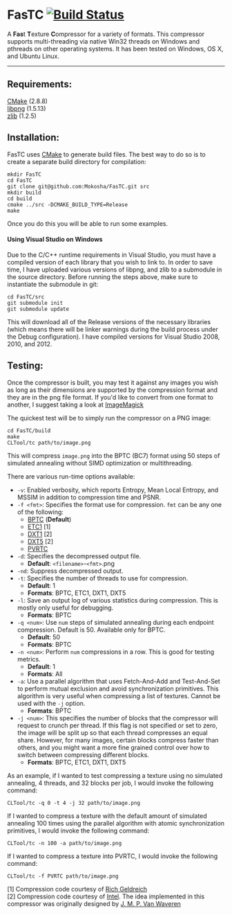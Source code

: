 FasTC [![Build Status](https://travis-ci.org/Mokosha/FasTC.png)](https://travis-ci.org/Mokosha/FasTC)
=======

A <b>Fas</b>t <b>T</b>exture <b>C</b>ompressor for a variety of formats. This compressor 
supports multi-threading via native Win32 threads on Windows and pthreads on other
operating systems. It has been tested on Windows, OS X, and Ubuntu Linux.

---

Requirements:
--------------

[CMake](http://www.cmake.org) (2.8.8) <br>
[libpng](http://www.libpng.org/pub/png/libpng.html) (1.5.13) <br>
[zlib](http://www.zlib.net) (1.2.5)

Installation:
--------------

FasTC uses [CMake](http://www.cmake.org/) to generate build files. The best way to do so is to
create a separate build directory for compilation:

    mkdir FasTC
    cd FasTC
    git clone git@github.com:Mokosha/FasTC.git src
    mkdir build
    cd build
    cmake ../src -DCMAKE_BUILD_TYPE=Release
    make

Once you do this you will be able to run some examples.

#### Using Visual Studio on Windows ####
Due to the C/C++ runtime requirements in Visual Studio, you must have a compiled version of 
each library that you wish to link to. In order to save time, I have uploaded various versions
of libpng, and zlib to a submodule in the source directory. Before running the steps above,
make sure to instantiate the submodule in git:

    cd FasTC/src
    git submodule init
    git submodule update

This will download all of the Release versions of the necessary libraries (which means there will
be linker warnings during the build process under the Debug configuration). I have compiled
versions for Visual Studio 2008, 2010, and 2012.

Testing:
--------------

Once the compressor is built, you may test it against any images you wish as long as their dimensions
are supported by the compression format and they are in the png file format. If you'd like to convert
from one format to another, I suggest taking a look at [ImageMagick](http://www.imagemagick.org/script/index.php)

The quickest test will be to simply run the compressor on a PNG image:

    cd FasTC/build
    make
    CLTool/tc path/to/image.png
    
This will compress `image.png` into the BPTC (BC7) format using 50 steps of simulated annealing without
SIMD optimization or multithreading.

There are various run-time options available:

* `-v`: Enabled verbosity, which reports Entropy, Mean Local Entropy, and MSSIM in addition to 
compression time and PSNR.
* `-f <fmt>`: Specifies the format use for compression. `fmt` can be any one of the following:
  * [BPTC](http://www.opengl.org/registry/specs/ARB/texture_compression_bptc.txt) (**Default**)
  * [ETC1](http://www.khronos.org/registry/gles/extensions/OES/OES_compressed_ETC1_RGB8_texture.txt) [1]
  * [DXT1](http://www.opengl.org/registry/specs/EXT/texture_compression_s3tc.txt) [2]
  * [DXT5](http://www.opengl.org/registry/specs/EXT/texture_compression_s3tc.txt) [2]
  * [PVRTC](http://web.onetel.net.uk/~simonnihal/assorted3d/fenney03texcomp.pdf)
* `-d`: Specifies the decompressed output file.
  * **Default**: `<filename>`-`<fmt>`.png
* `-nd`: Suppress decompressed output.
* `-t`: Specifies the number of threads to use for compression.
  * **Default**: 1
  * **Formats**: BPTC, ETC1, DXT1, DXT5
* `-l`: Save an output log of various statistics during compression. This is mostly only useful for
debugging.
  * **Formats**: BPTC
* `-q <num>`: Use `num` steps of simulated annealing during each endpoint compression. Default is 50.
Available only for BPTC.
  * **Default**: 50
  * **Formats**: BPTC
* `-n <num>`: Perform `num` compressions in a row. This is good for testing metrics.
  * **Default**: 1
  * **Formats**: All
* `-a`: Use a parallel algorithm that uses Fetch-And-Add and Test-And-Set to perform mutual exclusion
and avoid synchronization primitives. This algorithm is very useful when compressing a list of textures.
Cannot be used with the `-j` option.
  * **Formats**: BPTC
* `-j <num>`: This specifies the number of blocks that the compressor will request to crunch per thread. If this
flag is not specified or set to zero, the image will be split up so that each thread compresses an
equal share. However, for many images, certain blocks compress faster than others, and you might want
a more fine grained control over how to switch between compressing different blocks.
  * **Formats**: BPTC, ETC1, DXT1, DXT5

As an example, if I wanted to test compressing a texture using no simulated annealing, 4 threads, and 32 blocks per job,
I would invoke the following command:

    CLTool/tc -q 0 -t 4 -j 32 path/to/image.png

If I wanted to compress a texture with the default amount of simulated annealing 100 times using the parallel algorithm
with atomic synchronization primitives, I would invoke the following command:

    CLTool/tc -n 100 -a path/to/image.png


If I wanted to compress a texture into PVRTC, I would invoke the following command:

    CLTool/tc -f PVRTC path/to/image.png

[1] Compression code courtesy of [Rich Geldreich](https://code.google.com/p/rg-etc1/) <br>
[2] Compression code courtesy of [Intel](http://software.intel.com/en-us/vcsource/samples/fast-texture-compression).
The idea implemented in this compressor was originally designed by [J. M. P. Van Waveren](http://www.gamedev.no/projects/MegatextureCompression/324337_324337.pdf)
